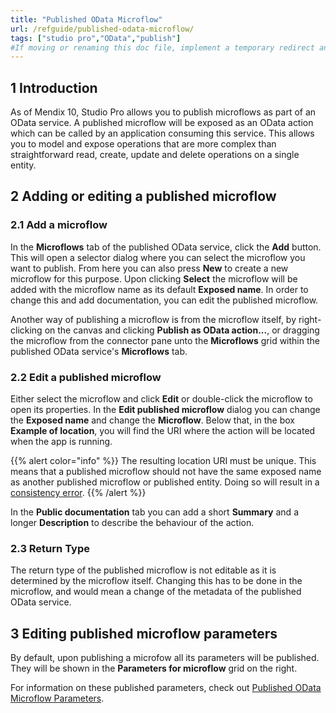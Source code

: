 ```yaml
---
title: "Published OData Microflow"
url: /refguide/published-odata-microflow/
tags: ["studio pro","OData","publish"]
#If moving or renaming this doc file, implement a temporary redirect and let the respective team know they should update the URL in the product. See Mapping to Products for more details.
---
```


## 1 Introduction

As of Mendix 10, Studio Pro allows you to publish microflows as part of an OData service. A published microflow will be exposed as an OData action which can be called by an application consuming this service. This allows you to model and expose operations that are more complex than straightforward read, create, update and delete operations on a single entity.

## 2 Adding or editing a published microflow

### 2.1 Add a microflow

In the **Microflows** tab of the published OData service, click the **Add** button. This will open a selector dialog where you can select the microflow you want to publish. From here you can also press **New** to create a new microflow for this purpose. Upon clicking **Select** the microflow will be added with the microflow name as its default **Exposed name**. In order to change this and add documentation, you can edit the published microflow.

Another way of publishing a microflow is from the microflow itself, by right-clicking on the canvas and clicking **Publish as OData action...**, or dragging the microflow from the connector pane unto the **Microflows** grid within the published OData service's **Microflows** tab.

### 2.2 Edit a published microflow

Either select the microflow and click **Edit** or double-click the microflow to open its properties. In the **Edit published microflow** dialog you can change the **Exposed name** and change the **Microflow**. Below that, in the box **Example of location**, you will find the URI where the action will be located when the app is running.

{{% alert color="info" %}}
The resulting location URI must be unique. This means that a published microflow should not have the same exposed name as another published microflow or published entity. Doing so will result in a [consistency error](/refguide/consistency-errors/).
{{% /alert %}}

In the **Public documentation** tab you can add a short **Summary** and a longer **Description** to describe the behaviour of the action.

### 2.3 Return Type

The return type of the published microflow is not editable as it is determined by the microflow itself. Changing this has to be done in the microflow, and would mean a change of the metadata of the published OData service.

## 3 Editing published microflow parameters

By default, upon publishing a microfow all its parameters will be published. They will be shown in the **Parameters for microflow** grid on the right. 

For information on these published parameters, check out [Published OData Microflow Parameters](/refguide/published-odata-microflow-parameters/).